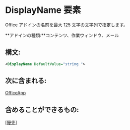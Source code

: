 
# DisplayName 要素
Office アドインの名前を最大 125 文字の文字列で指定します。

 **アドインの種類:**コンテンツ、作業ウィンドウ、メール


## 構文:


```XML
<DisplayName DefaultValue="string ">
```


## 次に含まれる:

[OfficeApp](../../reference/manifest/officeapp.md)


## 含めることができるもの:

[[優先]](../../reference/manifest/override.md)

